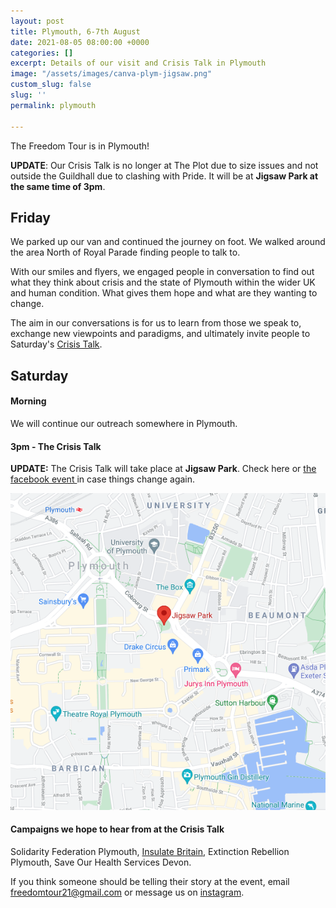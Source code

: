 ```yaml
---
layout: post
title: Plymouth, 6-7th August
date: 2021-08-05 08:00:00 +0000
categories: []
excerpt: Details of our visit and Crisis Talk in Plymouth
image: "/assets/images/canva-plym-jigsaw.png"
custom_slug: false
slug: ''
permalink: plymouth

---
```

The Freedom Tour is in Plymouth!

**UPDATE**: Our Crisis Talk is no longer at The Plot due to size issues and not outside the Guildhall due to clashing with Pride. It will be at **Jigsaw Park at the same time of 3pm**.

## Friday

We parked up our van and continued the journey on foot. We walked around the area North of Royal Parade finding people to talk to.

With our smiles and flyers, we engaged people in conversation to find out what they think about crisis and the state of Plymouth within the wider UK and human condition. What gives them hope and what are they wanting to change.

The aim in our conversations is for us to learn from those we speak to, exchange new viewpoints and paradigms, and ultimately invite people to Saturday's [Crisis Talk](freedomtour.uk/crisis-talk).

## Saturday

#### Morning

We will continue our outreach somewhere in Plymouth.

#### 3pm - The Crisis Talk

**UPDATE:** The Crisis Talk will take place at **Jigsaw Park**. Check here or [the facebook event ](https://www.facebook.com/events/1003558423726725)in case things change again.

![](/assets/images/jigsaw-park-map.png)

#### Campaigns we hope to hear from at the Crisis Talk

Solidarity Federation Plymouth, [Insulate Britain](https://www.insulatebritain.com/), Extinction Rebellion Plymouth, Save Our Health Services Devon.

If you think someone should be telling their story at the event, email freedomtour21@gmail.com or message us on [instagram](https://www.instagram.com/freedomtour21).